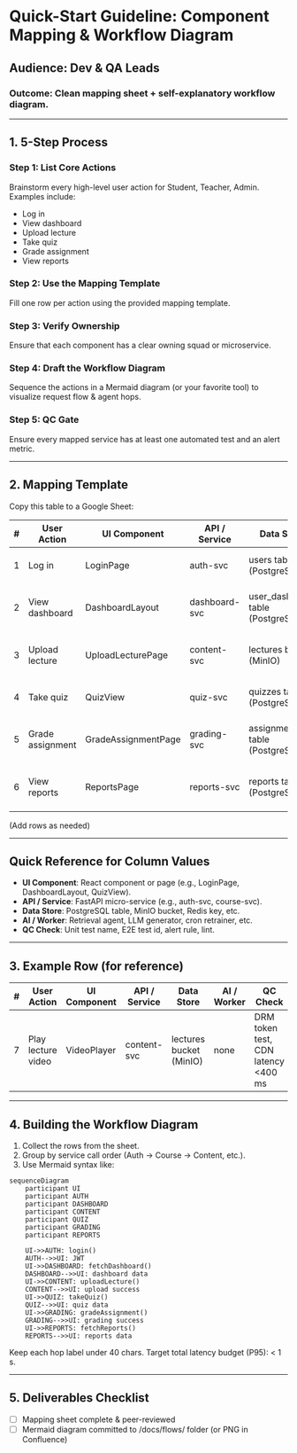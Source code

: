 # Quick-Start Guideline: Component Mapping & Workflow Diagram

## Audience: Dev & QA Leads
### Outcome: Clean mapping sheet + self-explanatory workflow diagram.

---

## 1. 5-Step Process

### Step 1: List Core Actions
Brainstorm every high-level user action for Student, Teacher, Admin. Examples include:
- Log in
- View dashboard
- Upload lecture
- Take quiz
- Grade assignment
- View reports

### Step 2: Use the Mapping Template
Fill one row per action using the provided mapping template.

### Step 3: Verify Ownership
Ensure that each component has a clear owning squad or microservice.

### Step 4: Draft the Workflow Diagram
Sequence the actions in a Mermaid diagram (or your favorite tool) to visualize request flow & agent hops.

### Step 5: QC Gate
Ensure every mapped service has at least one automated test and an alert metric.

---

## 2. Mapping Template

Copy this table to a Google Sheet:

| #  | User Action           | UI Component      | API / Service | Data Store                     | AI / Worker | QC Check                          |
|----|-----------------------|-------------------|---------------|---------------------------------|--------------|-----------------------------------|
| 1  | Log in                | LoginPage         | auth-svc      | users table (PostgreSQL)       | none         | auth unit test, login alert rule  |
| 2  | View dashboard        | DashboardLayout    | dashboard-svc | user_dashboard table (PostgreSQL) | none         | dashboard E2E test, dashboard alert |
| 3  | Upload lecture        | UploadLecturePage  | content-svc   | lectures bucket (MinIO)        | none         | upload unit test, upload alert rule |
| 4  | Take quiz             | QuizView          | quiz-svc      | quizzes table (PostgreSQL)     | none         | quiz E2E test, quiz alert rule    |
| 5  | Grade assignment      | GradeAssignmentPage| grading-svc   | assignments table (PostgreSQL) | none         | grading unit test, grading alert rule |
| 6  | View reports          | ReportsPage       | reports-svc   | reports table (PostgreSQL)     | none         | reports E2E test, reports alert rule |

(Add rows as needed)

---

## Quick Reference for Column Values

- **UI Component**: React component or page (e.g., LoginPage, DashboardLayout, QuizView).
- **API / Service**: FastAPI micro-service (e.g., auth-svc, course-svc).
- **Data Store**: PostgreSQL table, MinIO bucket, Redis key, etc.
- **AI / Worker**: Retrieval agent, LLM generator, cron retrainer, etc.
- **QC Check**: Unit test name, E2E test id, alert rule, lint.

---

## 3. Example Row (for reference)

| #  | User Action           | UI Component      | API / Service | Data Store                     | AI / Worker | QC Check                          |
|----|-----------------------|-------------------|---------------|---------------------------------|--------------|-----------------------------------|
| 7  | Play lecture video    | VideoPlayer       | content-svc   | lectures bucket (MinIO)        | none         | DRM token test, CDN latency <400 ms |

---

## 4. Building the Workflow Diagram

1. Collect the rows from the sheet.
2. Group by service call order (Auth → Course → Content, etc.).
3. Use Mermaid syntax like:

```mermaid
sequenceDiagram
    participant UI
    participant AUTH
    participant DASHBOARD
    participant CONTENT
    participant QUIZ
    participant GRADING
    participant REPORTS

    UI->>AUTH: login()
    AUTH-->>UI: JWT
    UI->>DASHBOARD: fetchDashboard()
    DASHBOARD-->>UI: dashboard data
    UI->>CONTENT: uploadLecture()
    CONTENT-->>UI: upload success
    UI->>QUIZ: takeQuiz()
    QUIZ-->>UI: quiz data
    UI->>GRADING: gradeAssignment()
    GRADING-->>UI: grading success
    UI->>REPORTS: fetchReports()
    REPORTS-->>UI: reports data
```

Keep each hop label under 40 chars. Target total latency budget (P95): < 1 s.

---

## 5. Deliverables Checklist

- [ ] Mapping sheet complete & peer-reviewed
- [ ] Mermaid diagram committed to /docs/flows/ folder (or PNG in Confluence)